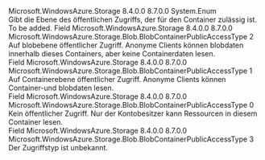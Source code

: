 <Type Name="BlobContainerPublicAccessType" FullName="Microsoft.WindowsAzure.Storage.Blob.BlobContainerPublicAccessType">
  <TypeSignature Language="C#" Value="public enum BlobContainerPublicAccessType" />
  <TypeSignature Language="ILAsm" Value=".class public auto ansi sealed BlobContainerPublicAccessType extends System.Enum" />
  <TypeSignature Language="DocId" Value="T:Microsoft.WindowsAzure.Storage.Blob.BlobContainerPublicAccessType" />
  <TypeSignature Language="VB.NET" Value="Public Enum BlobContainerPublicAccessType" />
  <TypeSignature Language="F#" Value="type BlobContainerPublicAccessType = " />
  <AssemblyInfo>
    <AssemblyName>Microsoft.WindowsAzure.Storage</AssemblyName>
    <AssemblyVersion>8.4.0.0</AssemblyVersion>
    <AssemblyVersion>8.7.0.0</AssemblyVersion>
  </AssemblyInfo>
  <Base>
    <BaseTypeName>System.Enum</BaseTypeName>
  </Base>
  <Docs>
    <summary>
            Gibt die Ebene des öffentlichen Zugriffs, der für den Container zulässig ist.
            </summary>
    <remarks>To be added.</remarks>
  </Docs>
  <Members>
    <Member MemberName="Blob">
      <MemberSignature Language="C#" Value="Blob" />
      <MemberSignature Language="ILAsm" Value=".field public static literal valuetype Microsoft.WindowsAzure.Storage.Blob.BlobContainerPublicAccessType Blob = int32(2)" />
      <MemberSignature Language="DocId" Value="F:Microsoft.WindowsAzure.Storage.Blob.BlobContainerPublicAccessType.Blob" />
      <MemberSignature Language="VB.NET" Value="Blob" />
      <MemberSignature Language="F#" Value="Blob = 2" Usage="Microsoft.WindowsAzure.Storage.Blob.BlobContainerPublicAccessType.Blob" />
      <MemberType>Field</MemberType>
      <AssemblyInfo>
        <AssemblyName>Microsoft.WindowsAzure.Storage</AssemblyName>
        <AssemblyVersion>8.4.0.0</AssemblyVersion>
        <AssemblyVersion>8.7.0.0</AssemblyVersion>
      </AssemblyInfo>
      <ReturnValue>
        <ReturnType>Microsoft.WindowsAzure.Storage.Blob.BlobContainerPublicAccessType</ReturnType>
      </ReturnValue>
      <MemberValue>2</MemberValue>
      <Docs>
        <summary>
            Auf blobebene öffentlicher Zugriff. Anonyme Clients können blobdaten innerhalb dieses Containers, aber keine Containerdaten lesen.
            </summary>
      </Docs>
    </Member>
    <Member MemberName="Container">
      <MemberSignature Language="C#" Value="Container" />
      <MemberSignature Language="ILAsm" Value=".field public static literal valuetype Microsoft.WindowsAzure.Storage.Blob.BlobContainerPublicAccessType Container = int32(1)" />
      <MemberSignature Language="DocId" Value="F:Microsoft.WindowsAzure.Storage.Blob.BlobContainerPublicAccessType.Container" />
      <MemberSignature Language="VB.NET" Value="Container" />
      <MemberSignature Language="F#" Value="Container = 1" Usage="Microsoft.WindowsAzure.Storage.Blob.BlobContainerPublicAccessType.Container" />
      <MemberType>Field</MemberType>
      <AssemblyInfo>
        <AssemblyName>Microsoft.WindowsAzure.Storage</AssemblyName>
        <AssemblyVersion>8.4.0.0</AssemblyVersion>
        <AssemblyVersion>8.7.0.0</AssemblyVersion>
      </AssemblyInfo>
      <ReturnValue>
        <ReturnType>Microsoft.WindowsAzure.Storage.Blob.BlobContainerPublicAccessType</ReturnType>
      </ReturnValue>
      <MemberValue>1</MemberValue>
      <Docs>
        <summary>
            Auf Containerebene öffentlicher Zugriff. Anonyme Clients können Container-und blobdaten lesen.
            </summary>
      </Docs>
    </Member>
    <Member MemberName="Off">
      <MemberSignature Language="C#" Value="Off" />
      <MemberSignature Language="ILAsm" Value=".field public static literal valuetype Microsoft.WindowsAzure.Storage.Blob.BlobContainerPublicAccessType Off = int32(0)" />
      <MemberSignature Language="DocId" Value="F:Microsoft.WindowsAzure.Storage.Blob.BlobContainerPublicAccessType.Off" />
      <MemberSignature Language="VB.NET" Value="Off" />
      <MemberSignature Language="F#" Value="Off = 0" Usage="Microsoft.WindowsAzure.Storage.Blob.BlobContainerPublicAccessType.Off" />
      <MemberType>Field</MemberType>
      <AssemblyInfo>
        <AssemblyName>Microsoft.WindowsAzure.Storage</AssemblyName>
        <AssemblyVersion>8.4.0.0</AssemblyVersion>
        <AssemblyVersion>8.7.0.0</AssemblyVersion>
      </AssemblyInfo>
      <ReturnValue>
        <ReturnType>Microsoft.WindowsAzure.Storage.Blob.BlobContainerPublicAccessType</ReturnType>
      </ReturnValue>
      <MemberValue>0</MemberValue>
      <Docs>
        <summary>
            Kein öffentlicher Zugriff. Nur der Kontobesitzer kann Ressourcen in diesem Container lesen.
            </summary>
      </Docs>
    </Member>
    <Member MemberName="Unknown">
      <MemberSignature Language="C#" Value="Unknown" />
      <MemberSignature Language="ILAsm" Value=".field public static literal valuetype Microsoft.WindowsAzure.Storage.Blob.BlobContainerPublicAccessType Unknown = int32(3)" />
      <MemberSignature Language="DocId" Value="F:Microsoft.WindowsAzure.Storage.Blob.BlobContainerPublicAccessType.Unknown" />
      <MemberSignature Language="VB.NET" Value="Unknown" />
      <MemberSignature Language="F#" Value="Unknown = 3" Usage="Microsoft.WindowsAzure.Storage.Blob.BlobContainerPublicAccessType.Unknown" />
      <MemberType>Field</MemberType>
      <AssemblyInfo>
        <AssemblyName>Microsoft.WindowsAzure.Storage</AssemblyName>
        <AssemblyVersion>8.4.0.0</AssemblyVersion>
        <AssemblyVersion>8.7.0.0</AssemblyVersion>
      </AssemblyInfo>
      <ReturnValue>
        <ReturnType>Microsoft.WindowsAzure.Storage.Blob.BlobContainerPublicAccessType</ReturnType>
      </ReturnValue>
      <MemberValue>3</MemberValue>
      <Docs>
        <summary>
            Der Zugriffstyp ist unbekannt.
            </summary>
      </Docs>
    </Member>
  </Members>
</Type>